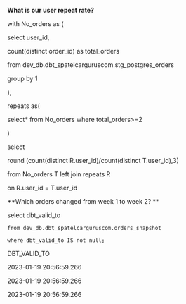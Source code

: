 **What is our user repeat rate?**




with No_orders as (

select user_id,

count(distinct order_id) as total_orders

from dev_db.dbt_spatelcarguruscom.stg_postgres_orders

group by 1

),    

repeats as(

select* from No_orders where total_orders>=2

)

select 

round (count(distinct R.user_id)/count(distinct T.user_id),3)

from No_orders T left join repeats R

on R.user_id = T.user_id


**Which orders changed from week 1 to week 2? **



 select dbt_valid_to
 
    from dev_db.dbt_spatelcarguruscom.orders_snapshot
    
    where dbt_valid_to IS not null;




DBT_VALID_TO

2023-01-19 20:56:59.266

2023-01-19 20:56:59.266

2023-01-19 20:56:59.266


